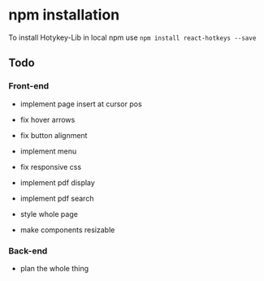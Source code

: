 # npm installation
To install Hotykey-Lib in local npm use `npm install react-hotkeys --save`

## Todo

### Front-end
* implement page insert at cursor pos
* fix hover arrows
* fix button alignment
* implement menu
* fix responsive css

* implement pdf display
* implement pdf search
* style whole page 
* make components resizable

### Back-end
* plan the whole thing

